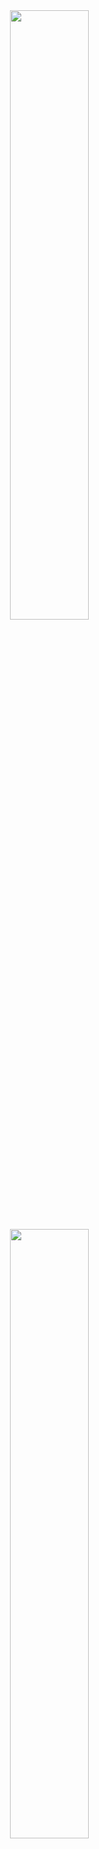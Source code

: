<img align="right" width="50%" src="https://github-readme-stats.vercel.app/api?username=TheGoldyOne&show_icons=true&hide_border=true&bg_color=161b22&icon_color=ffa657&text_color=fff&title_color=d2a8ff" />

<img align="right" width="50%" src="https://github-readme-stats.vercel.app/api/top-langs/?username=TheGoldyOne&show_icons=true&hide_border=true&layout=compact&langs_count=8&bg_color=161b22&icon_color=ffa657&text_color=fff&title_color=fff"/>
</p>

